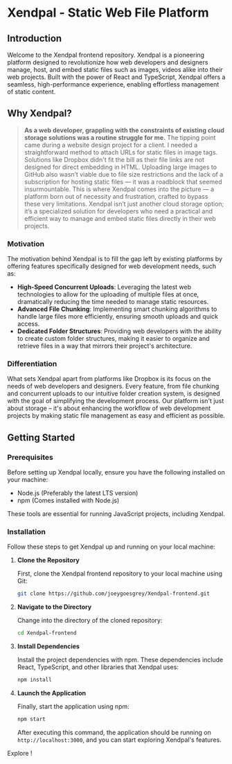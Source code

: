 # Xendpal - Static Web File Platform

## Introduction

Welcome to the Xendpal frontend repository. Xendpal is a pioneering platform designed to revolutionize how web developers and designers manage, host, and embed static files such as images, videos alike into their web projects. Built with the power of React and TypeScript, Xendpal offers a seamless, high-performance experience, enabling effortless management of static content.
 
## Why Xendpal?

> **As a web developer, grappling with the constraints of existing cloud storage solutions was a routine struggle for me.** The tipping point came during a website design project for a client. I needed a straightforward method to attach URLs for static files in image tags. Solutions like Dropbox didn't fit the bill as their file links are not designed for direct embedding in HTML. Uploading large images to GitHub also wasn’t viable due to file size restrictions and the lack of a subscription for hosting static files — it was a roadblock that seemed insurmountable. This is where Xendpal comes into the picture — a platform born out of necessity and frustration, crafted to bypass these very limitations. Xendpal isn’t just another cloud storage option; it’s a specialized solution for developers who need a practical and efficient way to manage and embed static files directly in their web projects.


### Motivation

The motivation behind Xendpal is to fill the gap left by existing platforms by offering features specifically designed for web development needs, such as:

- **High-Speed Concurrent Uploads**: Leveraging the latest web technologies to allow for the uploading of multiple files at once, dramatically reducing the time needed to manage static resources.
- **Advanced File Chunking**: Implementing smart chunking algorithms to handle large files more efficiently, ensuring smooth uploads and quick access.
- **Dedicated Folder Structures**: Providing web developers with the ability to create custom folder structures, making it easier to organize and retrieve files in a way that mirrors their project's architecture.

### Differentiation

What sets Xendpal apart from platforms like Dropbox is its focus on the needs of web developers and designers. Every feature, from file chunking and concurrent uploads to our intuitive folder creation system, is designed with the goal of simplifying the development process. Our platform isn't just about storage – it's about enhancing the workflow of web development projects by making static file management as easy and efficient as possible.

## Getting Started

### Prerequisites

Before setting up Xendpal locally, ensure you have the following installed on your machine:
- Node.js (Preferably the latest LTS version)
- npm (Comes installed with Node.js)

These tools are essential for running JavaScript projects, including Xendpal.

### Installation

Follow these steps to get Xendpal up and running on your local machine:

1. **Clone the Repository**

    First, clone the Xendpal frontend repository to your local machine using Git:

    ```bash
    git clone https://github.com/joeygoesgrey/Xendpal-frontend.git
    ```

2. **Navigate to the Directory**

    Change into the directory of the cloned repository:

    ```bash
    cd Xendpal-frontend
    ```

3. **Install Dependencies**

    Install the project dependencies with npm. These dependencies include React, TypeScript, and other libraries that Xendpal uses:

    ```bash
    npm install
    ```

4. **Launch the Application**

    Finally, start the application using npm:

    ```bash
    npm start
    ```

    After executing this command, the application should be running on `http://localhost:3000`, and you can start exploring Xendpal's features.


Explore !
